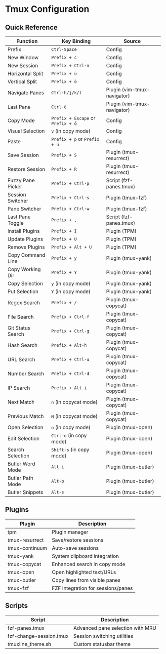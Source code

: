 # Tmux Configuration

## Quick Reference

 | Function          | Key Binding                       | Source                      |
 |-------------------|-----------------------------------|-----------------------------|
 | Prefix            | `Ctrl-Space`                      | Config                      |
 | New Window        | `Prefix + c`                      | Config                      |
 | New Session       | `Prefix + Ctrl-n`                 | Config                      |
 | Horizontal Split  | `Prefix + ü`                      | Config                      |
 | Vertical Split    | `Prefix + ö`                      | Config                      |
 | Navigate Panes    | `Ctrl-h/j/k/l`                    | Plugin (vim-tmux-navigator) |
 | Last Pane         | `Ctrl-é`                          | Plugin (vim-tmux-navigator) |
 | Copy Mode         | `Prefix + Escape` or `Prefix + ő` | Config                      |
 | Visual Selection  | `v` (in copy mode)                | Config                      |
 | Paste             | `Prefix + p` or `Prefix + ú`      | Config                      |
 | Save Session      | `Prefix + S`                      | Plugin (tmux-resurrect)     |
 | Restore Session   | `Prefix + R`                      | Plugin (tmux-resurrect)     |
 | Fuzzy Pane Picker | `Prefix + Ctrl-p`                 | Script (fzf-panes.tmux)     |
 | Session Switcher  | `Prefix + Ctrl-s`                 | Plugin (tmux-fzf)           |
 | Pane Switcher     | `Prefix + Ctrl-w`                 | Plugin (tmux-fzf)           |
 | Last Pane Toggle  | `Prefix + ,`                      | Script (fzf-panes.tmux)     |
 | Install Plugins   | `Prefix + I`                      | Plugin (TPM)                |
 | Update Plugins    | `Prefix + U`                      | Plugin (TPM)                |
 | Remove Plugins    | `Prefix + Alt + U`                | Plugin (TPM)                |
 | Copy Command Line | `Prefix + y`                      | Plugin (tmux-yank)          |
 | Copy Working Dir  | `Prefix + Y`                      | Plugin (tmux-yank)          |
 | Copy Selection    | `y` (in copy mode)                | Plugin (tmux-yank)          |
 | Put Selection     | `Y` (in copy mode)                | Plugin (tmux-yank)          |
 | Regex Search      | `Prefix + /`                      | Plugin (tmux-copycat)       |
 | File Search       | `Prefix + Ctrl-f`                 | Plugin (tmux-copycat)       |
 | Git Status Search | `Prefix + Ctrl-g`                 | Plugin (tmux-copycat)       |
 | Hash Search       | `Prefix + Alt-h`                  | Plugin (tmux-copycat)       |
 | URL Search        | `Prefix + Ctrl-u`                 | Plugin (tmux-copycat)       |
 | Number Search     | `Prefix + Ctrl-d`                 | Plugin (tmux-copycat)       |
 | IP Search         | `Prefix + Alt-i`                  | Plugin (tmux-copycat)       |
 | Next Match        | `n` (in copycat mode)             | Plugin (tmux-copycat)       |
 | Previous Match    | `N` (in copycat mode)             | Plugin (tmux-copycat)       |
 | Open Selection    | `o` (in copy mode)                | Plugin (tmux-open)          |
 | Edit Selection    | `Ctrl-o` (in copy mode)           | Plugin (tmux-open)          |
 | Search Selection  | `Shift-s` (in copy mode)          | Plugin (tmux-open)          |
 | Butler Word Mode  | `Alt-i`                           | Plugin (tmux-butler)        |
 | Butler Path Mode  | `Alt-p`                           | Plugin (tmux-butler)        |
 | Butler Snippets   | `Alt-s`                           | Plugin (tmux-butler)        |

## Plugins

  | Plugin         | Description                        |
  |----------------|------------------------------------|
  | tpm            | Plugin manager                     |
  | tmux-resurrect | Save/restore sessions              |
  | tmux-continuum | Auto-save sessions                 |
  | tmux-yank      | System clipboard integration       |
  | tmux-copycat   | Enhanced search in copy mode       |
  | tmux-open      | Open highlighted text/URLs         |
  | tmux-butler    | Copy lines from visible panes      |
  | tmux-fzf       | FZF integration for sessions/panes |

## Scripts

  | Script                  | Description                      |
  |-------------------------|----------------------------------|
  | fzf-panes.tmux          | Advanced pane selection with MRU |
  | fzf-change-session.tmux | Session switching utilities      |
  | tmuxline_theme.sh       | Custom statusbar theme           |
